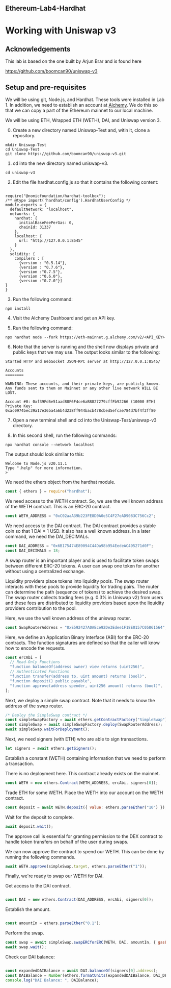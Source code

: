 
## Ethereum-Lab4-Hardhat

# Working with Uniswap v3

## Acknowledgements

This lab is based on the one built by Arjun Brar and is found here

https://github.com/boomcan90/uniswap-v3

## Setup and pre-requisites

We will be using git, Node.js, and Hardhat. These tools were installed in Lab 1. In addition, we need to establish an account at [Alchemy](https://alchemy.com/). We do this so that we can copy a part of the Ethereum mainnet to our local machine.

We will be using ETH, Wrapped ETH (WETH), DAI, and Uniswap version 3.

0. Create a new directory named Uniswap-Test and, witin it, clone a repository.

```
mkdir Uniswap-Test
cd Uniswap-Test
git clone https://github.com/boomcan90/uniswap-v3.git
```

1. cd into the new directory named uniswap-v3.

```
cd uniswap-v3

```
2. Edit the file hardhat.config.js so that it contains the following content:
```

require("@nomicfoundation/hardhat-toolbox");
/** @type import('hardhat/config').HardhatUserConfig */
module.exports = {
  defaultNetwork: "localhost",
  networks: {
    hardhat: {
      initialBaseFeePerGas: 0,
      chainId: 31337
    },
    localhost: {
      url: "http://127.0.0.1:8545"
    }
  },
  solidity: {
    compilers : [
      {version : "0.5.14"},
      {version : "0.7.6"},
      {version :"0.7.5"},
      {version :"0.6.0"},
      {version :"0.7.0"}]
}
}

```
3. Run the following command:

```
npm install

```

4. Visit the Alchemy Dashboard and get an API key.

5. Run the following command:

```
npx hardhat node --fork https://eth-mainnet.g.alchemy.com/v2/<API_KEY>

```

6. Note that the server is running and the shell now displays private and public keys that we may use. The output looks similar to the following:

```
Started HTTP and WebSocket JSON-RPC server at http://127.0.0.1:8545/

Accounts
========

WARNING: These accounts, and their private keys, are publicly known.
Any funds sent to them on Mainnet or any other live network WILL BE LOST.

Account #0: 0xf39Fd6e51aad88F6F4ce6aB8827279cffFb92266 (10000 ETH)
Private Key: 0xac0974bec39a17e36ba4a6b4d238ff944bacb478cbed5efcae784d7bf4f2ff80
```

7. Open a new terminal shell and cd into the Uniswap-Test/uniswap-v3 directory.

8. In this second shell, run the following commands:
```
npx hardhat console --network localhost

```

The output should look similar to this:

```
Welcome to Node.js v20.11.1
Type ".help" for more information.
>
```
We need the ethers object from the hardhat module.

```js
const { ethers } = require("hardhat");
```
We need access to the WETH contract. So, we use the well known address of the WETH contract.
This is an ERC-20 contract.

```js
const WETH_ADDRESS = "0xC02aaA39b223FE8D0A0e5C4F27eAD9083C756Cc2";
```
We need access to the DAI contract. The DAI contract provides a stable coin so that 1 DAI = 1 USD.
It also has a well known address. In a later command, we need the DAI_DECIMALs.

```js
const DAI_ADDRESS = "0x6B175474E89094C44Da98b954EedeAC495271d0F";
const DAI_DECIMALS = 18;
```

A swap router is an important player and is used to facilitate token swaps between
different ERC-20 tokens. A user can swap one token for another without using a
centralized exchange.

Liquidity providers place tokens into liquidity pools. The swap router interacts with
these pools to provide liquidity for trading pairs. The router can determine the path (sequence
of tokens) to achieve the desired swap. The swap router collects trading fees (e.g. 0.3% in Uniswap v2)
from users and these fees are distributed to liquidity providers based upon the liquidity
providers contribution to the pool.

Here, we use the well known address of the uniswap router.

```js
const SwapRouterAddress = "0xE592427A0AEce92De3Edee1F18E0157C05861564";
```

Here, we define an Application Binary Interface (ABI) for the ERC-20 contracts. The function
signatures are defined so that the caller will know how to encode the requests.

```js
const ercAbi = [
  // Read-Only Functions
  "function balanceOf(address owner) view returns (uint256)",
  // Authenticated Functions
  "function transfer(address to, uint amount) returns (bool)",
  "function deposit() public payable",
  "function approve(address spender, uint256 amount) returns (bool)",
];
```
Next, we deploy a simple swap contract. Note that it needs to know the address of the swap router.

```js
/* Deploy the SimpleSwap contract */
const simpleSwapFactory = await ethers.getContractFactory("SimpleSwap");
const simpleSwap = await simpleSwapFactory.deploy(SwapRouterAddress);
await simpleSwap.waitForDeployment();
```

Next, we need signers (with ETH) who are able to sign transactions.

```js
let signers = await ethers.getSigners();
```

Establish a constant (WETH) containing information that we need to perform
a transaction.

There is no deployment here. This contract already exists on the mainnet.


```js
const WETH = new ethers.Contract(WETH_ADDRESS, ercAbi, signers[0]);
```

Trade ETH for some WETH. Place the WETH into our account on the WETH contract.

```js
const deposit = await WETH.deposit({ value: ethers.parseEther("10") });
```
Wait for the deposit to complete.

```js
await deposit.wait();
```

The approve call is essential for granting permission to the DEX contract to handle
token transfers on behalf of the user during swaps.

We can now approve the contract to spend our WETH. This can be done
by running the following commands.

```js
await WETH.approve(simpleSwap.target, ethers.parseEther("1"));
```

Finally, we're ready to swap our WETH for DAI.

Get access to the DAI contract.

```js

const DAI = new ethers.Contract(DAI_ADDRESS, ercAbi, signers[0]);
```

Establish the amount.
```js

const amountIn = ethers.parseEther("0.1");
```
Perform the swap.

```js
const swap = await simpleSwap.swapERCforERC(WETH, DAI, amountIn, { gasLimit: 300000 });
await swap.wait();

```

Check our DAI balance:

```js

const expandedDAIBalance = await DAI.balanceOf(signers[0].address);
const DAIBalance = Number(ethers.formatUnits(expandedDAIBalance, DAI_DECIMALS));
console.log("DAI Balance: ", DAIBalance);
```
